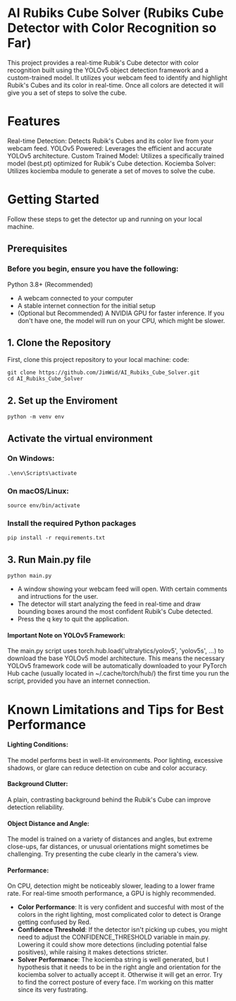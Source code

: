 # AI Rubiks Cube Solver (Rubiks Cube Detector with Color Recognition so Far)
This project provides a real-time Rubik's Cube detector with color recognition built using the YOLOv5 object detection framework and a custom-trained model. It utilizes your webcam feed to identify and highlight Rubik's Cubes and its color in real-time. Once all colors are detected it will give you a set of steps to solve the cube.
# Features
Real-time Detection: Detects Rubik's Cubes and its color live from your webcam feed.
YOLOv5 Powered: Leverages the efficient and accurate YOLOv5 architecture.
Custom Trained Model: Utilizes a specifically trained model (best.pt) optimized for Rubik's Cube detection.
Kociemba Solver: Utilizes kociemba module to generate a set of moves to solve the cube.
# Getting Started
Follow these steps to get the detector up and running on your local machine.
## Prerequisites
### Before you begin, ensure you have the following:
Python 3.8+ (Recommended)
- A webcam connected to your computer
- A stable internet connection for the initial setup
- (Optional but Recommended) A NVIDIA GPU for faster inference. If you don't have one, the model will run on your CPU, which might be slower.
## 1. Clone the Repository
First, clone this project repository to your local machine:
code: 
```
git clone https://github.com/JimWid/AI_Rubiks_Cube_Solver.git
cd AI_Rubiks_Cube_Solver
```
## 2. Set up the Enviroment
```
python -m venv env
```
## Activate the virtual environment
### On Windows:
```
.\env\Scripts\activate
```
### On macOS/Linux:
```
source env/bin/activate
```
### Install the required Python packages
```
pip install -r requirements.txt
```
## 3. Run Main.py file
```
python main.py
```
- A window showing your webcam feed will open. With certain comments and intructions for the user.
- The detector will start analyzing the feed in real-time and draw bounding boxes around the most confident Rubik's Cube detected.
- Press the q key to quit the application.

#### Important Note on YOLOv5 Framework:
The main.py script uses torch.hub.load('ultralytics/yolov5', 'yolov5s', ...) to download the base YOLOv5 model architecture. This means the necessary YOLOv5 framework code will be automatically downloaded to your PyTorch Hub cache (usually located in ~/.cache/torch/hub/) the first time you run the script, provided you have an internet connection.

# Known Limitations and Tips for Best Performance
#### Lighting Conditions: 
The model performs best in well-lit environments. Poor lighting, excessive shadows, or glare can reduce detection on cube and color accuracy.
#### Background Clutter: 
A plain, contrasting background behind the Rubik's Cube can improve detection reliability.
#### Object Distance and Angle: 
The model is trained on a variety of distances and angles, but extreme close-ups, far distances, or unusual orientations might sometimes be challenging. Try presenting the cube clearly in the camera's view.
#### Performance: 
On CPU, detection might be noticeably slower, leading to a lower frame rate. For real-time smooth performance, a GPU is highly recommended.
 - **Color Performance**: It is very confident and succesful with most of the colors in the right lighting, most complicated color to detect is Orange getting confused by Red.
 - **Confidence Threshold**: If the detector isn't picking up cubes, you might need to adjust the CONFIDENCE_THRESHOLD variable in main.py. Lowering it could show more detections (including potential      false positives), while raising it makes detections stricter.
 - **Solver Performance**: The kociemba string is well generated, but I hypothesis that it needs to be in the right angle and orientation for the kociemba solver to actually accept it. Otherwise it        will get an error. Try to find the correct posture of every face. I'm working on this matter since its very fustrating.
